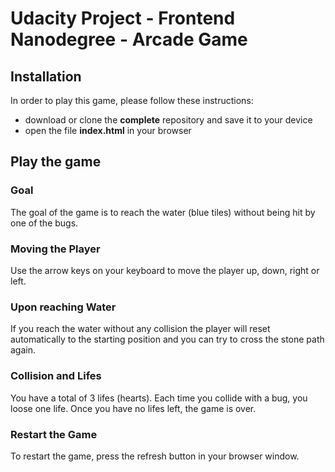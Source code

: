 # Udacity Project - Frontend Nanodegree - Arcade Game

## Installation
In order to play this game, please follow these instructions:
- download or clone the **complete** repository and save it to your device
- open the file **index.html** in your browser

## Play the game
### Goal
The goal of the game is to reach the water (blue tiles) without being hit by one of the bugs.
### Moving the Player
Use the arrow keys on your keyboard to move the player up, down, right or left.
### Upon reaching Water
If you reach the water without any collision the player will reset automatically to the starting position and you can try to cross the stone path again.
### Collision and Lifes
You have a total of 3 lifes (hearts). Each time you collide with a bug, you loose one life. Once you have no lifes left, the game is over.
### Restart the Game
To restart the game, press the refresh button in your browser window.

